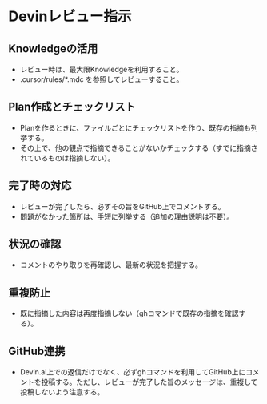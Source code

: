 # Devinレビュー指示

## Knowledgeの活用
- レビュー時は、最大限Knowledgeを利用すること。
- .cursor/rules/*.mdc を参照してレビューすること。

## Plan作成とチェックリスト
- Planを作るときに、ファイルごとにチェックリストを作り、既存の指摘も列挙する。
- その上で、他の観点で指摘できることがないかチェックする（すでに指摘されているものは指摘しない）。

## 完了時の対応
- レビューが完了したら、必ずその旨をGitHub上でコメントする。
- 問題がなかった箇所は、手短に列挙する（追加の理由説明は不要）。

## 状況の確認
- コメントのやり取りを再確認し、最新の状況を把握する。

## 重複防止
- 既に指摘した内容は再度指摘しない（ghコマンドで既存の指摘を確認する）。

## GitHub連携
- Devin.ai上での返信だけでなく、必ずghコマンドを利用してGitHub上にコメントを投稿する。ただし、レビューが完了した旨のメッセージは、重複して投稿しないよう注意する。
